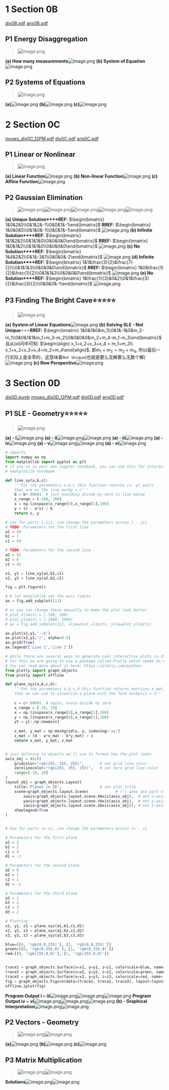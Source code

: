 # 1 Section 0B
[dis0B.pdf](https://www.yuque.com/attachments/yuque/0/2023/pdf/12393765/1675673733894-a636f229-d055-41c6-bc52-87d9c7675d18.pdf)
[ans0B.pdf](https://www.yuque.com/attachments/yuque/0/2023/pdf/12393765/1675673733800-e21b49d6-6264-4d8f-bfe8-1cc84ee78dac.pdf)


## P1 Energy Disaggregation
> ![image.png](./Section_0's.assets/20230302_1053326260.png)

**(a) How many measurements**![image.png](./Section_0's.assets/20230302_1053322574.png)
**(b) System of Equation**![image.png](./Section_0's.assets/20230302_1053331176.png)



## P2 Systems of Equations
> ![image.png](./Section_0's.assets/20230302_1053339552.png)

**(a)**![image.png](./Section_0's.assets/20230302_1053332792.png)
**(b)**![image.png](./Section_0's.assets/20230302_1053335671.png)
**(c)**![image.png](./Section_0's.assets/20230302_1053331336.png)

# 2 Section 0C
[moses_dis0C_12PM.pdf](https://www.yuque.com/attachments/yuque/0/2023/pdf/12393765/1675674654721-4e321a0d-1d81-4606-a7e6-cb00e104db8c.pdf)
[dis0C.pdf](https://www.yuque.com/attachments/yuque/0/2023/pdf/12393765/1675673733910-c1d1fd0a-a0ec-4389-8e5a-dbade457da4f.pdf)
[ans0C.pdf](https://www.yuque.com/attachments/yuque/0/2023/pdf/12393765/1675673733887-c93c9ab2-8b2c-4044-967d-80fbf998e384.pdf)


## P1 Linear or Nonlinear
> ![image.png](./Section_0's.assets/20230302_1053335762.png)

**(a) Linear Function**![image.png](./Section_0's.assets/20230302_1053335160.png)
**(b) Non-linear Function**![image.png](./Section_0's.assets/20230302_1053333554.png)
**(c) Affine Function**![image.png](./Section_0's.assets/20230302_1053346291.png)


## P2 Gaussian Elimination
> ![image.png](./Section_0's.assets/20230302_1053341724.png)![image.png](./Section_0's.assets/20230302_1053343127.png)![image.png](./Section_0's.assets/20230302_1053342666.png)![image.png](./Section_0's.assets/20230302_1053347644.png)![image.png](./Section_0's.assets/20230302_1053348274.png)

**(a) Unique Solution****REF:**
$\begin{bmatrix} 1&0&2&5\\0&1&2&-1\\0&0&1&-1\end{bmatrix}$
**RREF:**
$\begin{bmatrix} 1&0&0&5\\0&1&0&-1\\0&0&1&-1\end{bmatrix}$
![image.png](./Section_0's.assets/20230302_1053342579.png)
**(b) Infinite Solution****REF:**
$\begin{bmatrix} 1&1&2&2\\0&1&1&0\\0&0&0&0\end{bmatrix}$
**RREF:**
$\begin{bmatrix} 1&0&1&2\\0&1&1&0\\0&0&0&0\end{bmatrix}$
![image.png](./Section_0's.assets/20230302_1053349253.png)
**(c) No Solution****REF:**
$\begin{bmatrix} 1&4&2&2\\0&1&-3&1\\0&0&0&-2\end{bmatrix}$
![image.png](./Section_0's.assets/20230302_1053343686.png)
**(d) Infinite Solution****REF:**
$\begin{bmatrix} 1&1&\frac{3}{2}&\frac{7}{2}\\0&1&1&3\\0&0&0&0\end{bmatrix}$
**RREF:**
$\begin{bmatrix} 1&0&\frac{1}{2}&\frac{1}{2}\\0&1&1&3\\0&0&0&0\end{bmatrix}$
![image.png](./Section_0's.assets/20230302_1053348907.png)
**(e) No Solution****REF:**
$\begin{bmatrix} 1&\frac{1}{3}&0&2\\0&1&\frac{3}{2}&\frac{3}{2}\\0&0&0&-1\end{bmatrix}$
![image.png](./Section_0's.assets/20230302_1053347147.png)


## P3 Finding The Bright Cave⭐⭐⭐⭐⭐
> ![image.png](./Section_0's.assets/20230302_1053351236.png)

**(a) System of Linear Equations**![image.png](./Section_0's.assets/20230302_1053352998.png)
**(b) Solving SLE - Not Unique**⭐⭐⭐**RREF:**
$\begin{bmatrix} 1&0&1&0&m_1\\0&1&-1&0&m_2-m_1\\0&0&1&1&m_1+m_3-m_2\\0&0&0&0&m_2+m_4-m_1-m_3\end{bmatrix}$
且从$(a)$问中可知:
$\begin{align} x_1+x_2+x_3+x_4 = m_1+m_3\\ x_1+x_2+x_3+x_4=m_2+m_4\end{align}$, 即$m_1+m_3 = m_2+m_4$, 所以最后一行实际上是全零的，这意味着`Not Unique`(也就是要么无解要么无数个解)
![image.png](./Section_0's.assets/20230302_1053355604.png)
**(c) Row Perspective**![image.png](./Section_0's.assets/20230302_1053353399.png)


# 3 Section 0D
[dis0D.ipynb](https://www.yuque.com/attachments/yuque/0/2023/ipynb/12393765/1675673734183-c93107fb-e97d-40e3-bff1-cfc4569f3825.ipynb)
[moses_dis0D_12PM.pdf](https://www.yuque.com/attachments/yuque/0/2023/pdf/12393765/1675678353343-82d8f7ac-4a04-4fbf-abf6-7add34125122.pdf)
[dis0D.pdf](https://www.yuque.com/attachments/yuque/0/2023/pdf/12393765/1675673734462-59992953-e7e3-4e4c-99cd-b8aea4f6ac25.pdf)
[ans0D.pdf](https://www.yuque.com/attachments/yuque/0/2023/pdf/12393765/1675673733904-bcf88610-0b9f-4ea5-ac94-fe2f908a3007.pdf)


## P1 SLE - Geometry⭐⭐⭐⭐⭐
> ![image.png](./Section_0's.assets/20230302_1053359465.png)

**(a) - i**![image.png](./Section_0's.assets/20230302_1053355077.png)
**(a) - ii**![image.png](./Section_0's.assets/20230302_1053358996.png)![image.png](./Section_0's.assets/20230302_1053354019.png)
**(a) - iii**![image.png](./Section_0's.assets/20230302_1053368981.png)
**(a) - iv**![image.png](./Section_0's.assets/20230302_1053368002.png)
**(a) - v**![image.png](./Section_0's.assets/20230302_1053369740.png)![image.png](./Section_0's.assets/20230302_1053365667.png)
**(a) - vi**![image.png](./Section_0's.assets/20230302_1053367976.png)
```python
# imports
import numpy as np
from matplotlib import pyplot as plt
# if you're in your own Jupyter notebook, you can use this for interactive plotting
# %matplotlib notebook

def line_xy(a,b,c):
    '''For the parameters a,b,c this function returns (x, y) pairs
    that are on the line ax+by = c'''
    b = b+.00001  # just avoiding divide-by-zero in line below
    x_range = [-100, 100]
    x = np.linspace(x_range[0],x_range[1],100)
    y = (c - a*x) / b    
    return x, y

# use for parts i-iii, can change the parameters across i - iii
# TODO: Parameters for the first line
a1 = 49
b1 = 7
c1 = 49

# TODO: Parameters for the second line
a2 = 42
b2 = 6
c2 = 42

x1, y1 = line_xy(a1,b1,c1)
x2, y2 = line_xy(a2,b2,c2)

fig = plt.figure()

# # let matplotlib set the axis limits
ax = fig.add_subplot(111)

# or you can change these manually to make the plot look better
# plot_xlimits = [-100, 100] 
# plot_ylimits = [-1000, 1000] 
# ax = fig.add_subplot(111, xlim=plot_xlimits, ylim=plot_ylimits)

ax.plot(x1,y1,'-.b')
ax.plot(x2,y2,'r', alpha=0.5)
ax.grid(True)
ax.legend(['Line 1','Line 2'])
```
```python
# while there are several ways to generate cool interactive plots in IPython notebooks, 
# for this we are going to use a package called Plotly which seems to mostly work in Colab. 
# You can read more about it here: https://plotly.com/python/
from plotly import graph_objects
from plotly import offline

def plane_xyz(a,b,c,d):
    '''For the parameters a,b,c,d this function returns matrices x_mat, y_mat, and z_mat
    that we can use to visualize a plane with the form ax+by+cz = d'''
    
    c = c+.00001  # again, avoid divide by zero
    x_range = [-10, 10]
    x = np.linspace(x_range[0],x_range[1],100)
    y = np.linspace(x_range[0],x_range[1],100)
    yt = y[:,np.newaxis]
    
    x_mat, y_mat = np.meshgrid(x, y, indexing='xy')
    z_mat = (d - a*x_mat - b*y_mat) / c
    return x_mat, y_mat, z_mat


# just defining to objects we'll use to format how the plot looks
axis_obj = dict(
    gridcolor="rgb(255, 255, 255)",       # set grid line color
    zerolinecolor="rgb(255, 255, 255)",   # set zero grid line color
    range=[-10, 10]
)
layout_obj = graph_objects.Layout(
    title='Planes in 3D',                 # set plot title
    scene=graph_objects.layout.Scene(            # (!) axes are part of a 'scene' in 3d plotly plots
        xaxis=graph_objects.layout.scene.XAxis(axis_obj),  # set x-axis style
        yaxis=graph_objects.layout.scene.YAxis(axis_obj),  # set y-axis style
        zaxis=graph_objects.layout.scene.ZAxis(axis_obj)), # set z-axis style
    showlegend=True
)


# Use for parts iv-vi, can change the parameters across iv - vi

# Parameters for the first plane
a1 = 2
b1 = 2
c1 = 4
d1 = -1

# Parameters for the second plane
a2 = 0
b2 = 1
c2 = 1
d2 = -2

# Parameters for the third plane
a3 = 1
b3 = 2
c3 = 3
d3 = 2

# Plotting 
x1, y1, z1 = plane_xyz(a1,b1,c1,d1)
x2, y2, z2 = plane_xyz(a2,b2,c2,d2)
x3, y3, z3 = plane_xyz(a3,b3,c3,d3)

blue=[[0, 'rgb(0,0,255)'], [1, 'rgb(0,0,255)']]
green=[[0, 'rgb(0,255,0)'], [1, 'rgb(0,255,0)']]
red=[[0, 'rgb(255,0,0)'], [1, 'rgb(255,0,0)']]


trace1 = graph_objects.Surface(x=x1, y=y1, z=z1, colorscale=blue, name='First Plane')
trace2 = graph_objects.Surface(x=x2, y=y2, z=z2, colorscale=green, name='Second Plane')
trace3 = graph_objects.Surface(x=x3, y=y3, z=z3, colorscale=red, name='Third Plane')
fig = graph_objects.Figure(data=[trace1, trace2, trace3], layout=layout_obj)
offline.iplot(fig)
```
**Program Output i ~ iii**![image.png](./Section_0's.assets/20230302_1053362988.png)![image.png](./Section_0's.assets/20230302_1053366469.png)![image.png](./Section_0's.assets/20230302_1053366651.png)
**Program Output iv ~ vi**![image.png](./Section_0's.assets/20230302_1053365685.png)![image.png](./Section_0's.assets/20230302_1053362014.png)![image.png](./Section_0's.assets/20230302_1053365921.png)
**(b) - Graphical Interpretation**![image.png](./Section_0's.assets/20230302_1053371844.png)![image.png](./Section_0's.assets/20230302_1053374623.png)


## P2 Vectors - Geometry
> ![image.png](./Section_0's.assets/20230302_1053377610.png)![image.png](./Section_0's.assets/20230302_1053375506.png)

**(a)**![image.png](./Section_0's.assets/20230302_1053372013.png)
**(b)**![image.png](./Section_0's.assets/20230302_1053374879.png)
**(c)**![image.png](./Section_0's.assets/20230302_1053371517.png)

## P3 Matrix Multiplication
> ![image.png](./Section_0's.assets/20230302_1053375563.png)![image.png](./Section_0's.assets/20230302_1053373175.png)

**Solutions**![image.png](./Section_0's.assets/20230302_1053387331.png)![image.png](./Section_0's.assets/20230302_1053381943.png)
